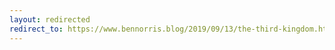 ```yaml
---
layout: redirected
redirect_to: https://www.bennorris.blog/2019/09/13/the-third-kingdom.html
---
```

